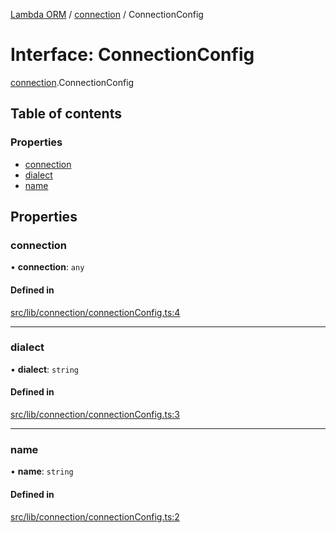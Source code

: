 [Lambda ORM](../README.md) / [connection](../modules/connection.md) / ConnectionConfig

# Interface: ConnectionConfig

[connection](../modules/connection.md).ConnectionConfig

## Table of contents

### Properties

- [connection](connection.ConnectionConfig.md#connection)
- [dialect](connection.ConnectionConfig.md#dialect)
- [name](connection.ConnectionConfig.md#name)

## Properties

### connection

• **connection**: `any`

#### Defined in

[src/lib/connection/connectionConfig.ts:4](https://github.com/FlavioLionelRita/lambdaorm/blob/baac5cd/src/lib/connection/connectionConfig.ts#L4)

___

### dialect

• **dialect**: `string`

#### Defined in

[src/lib/connection/connectionConfig.ts:3](https://github.com/FlavioLionelRita/lambdaorm/blob/baac5cd/src/lib/connection/connectionConfig.ts#L3)

___

### name

• **name**: `string`

#### Defined in

[src/lib/connection/connectionConfig.ts:2](https://github.com/FlavioLionelRita/lambdaorm/blob/baac5cd/src/lib/connection/connectionConfig.ts#L2)
